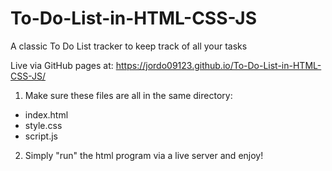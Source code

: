 # To-Do-List-in-HTML-CSS-JS
A classic To Do List tracker to keep track of all your tasks

Live via GitHub pages at: https://jordo09123.github.io/To-Do-List-in-HTML-CSS-JS/

1. Make sure these files are all in the same directory:

- index.html
- style.css
- script.js

2. Simply "run" the html program via a live server and enjoy!
